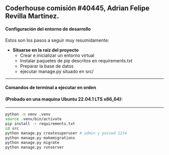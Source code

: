 Coderhouse comisión #40445,
Adrian Felipe Revilla Martinez.
---------------

#### Configuración del entorno de desarrollo
Estos son los pasos a seguir muy resumidamente:

- **Situarse en la raíz del proyecto**
	- Crear e inicializar un entorno virtual
	- Instalar paquetes de pip descritos en requirements.txt
	- Preparar la base de datos 
	- ejecutar manage.py situado en src/

---

#### Comandos de terminal a ejecutar en orden 
#### (Probado en una maquina Ubuntu 22.04.1 LTS x86_64):
---------------
```bash
python -m venv .venv
source .venv/bin/activate
pip install -r requirements.txt
cd src
python manage.py createsuperuser # admin y passwd 1234
python manage.py makemigrations
python manage.py migrate
python manage.py runserver
```
